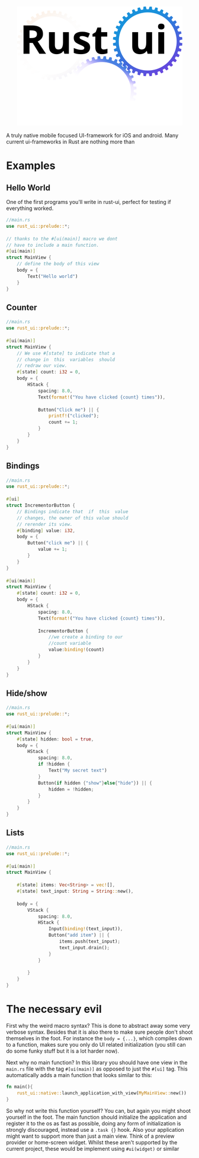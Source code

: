 <p align="center">
    <picture>
    <source media="(prefers-color-scheme: dark)" srcset="./assets/logo-dark.svg">
    <img  alt="Text changing depending on mode. Light: 'So light!' Dark: 'So dark!'" src="./assets/logo-light.svg">
    </picture>
</p>
A truly native mobile focused UI-framework for iOS and android. Many current ui-frameworks in Rust are nothing more than 

# Examples
## Hello World
One of the first programs you'll write in rust-ui, perfect for testing if everything worked. 
```rs
//main.rs
use rust_ui::prelude::*;

// thanks to the #[ui(main)] macro we dont
// have to include a main function.
#[ui(main)]
struct MainView {
    // define the body of this view
    body = {
        Text("Hello world")
    }
}
```

## Counter
```rs
//main.rs
use rust_ui::prelude::*;

#[ui(main)]
struct MainView {
    // We use #[state] to indicate that a
    // change in  this  variables  should
    // redraw our view.
    #[state] count: i32 = 0,
    body = {
        HStack {
            spacing: 8.0,
            Text(format!("You have clicked {count} times")),
            
            Button("Click me") || {
                printf!("clicked");
                count += 1;
            }
        }
    }
}
```
## Bindings
```rs 
//main.rs
use rust_ui::prelude::*;

#[ui]
struct IncrementorButton {
    // Bindings indicate that  if  this  value
    // changes, the owner of this value should
    // rerender its view.
    #[binding] value: i32,
    body = {
        Button("click me") || {
            value += 1;
        }
    }
}

#[ui(main)]
struct MainView {
    #[state] count: i32 = 0,
    body = {
        HStack {
            spacing: 8.0,
            Text(format!("You have clicked {count} times")),
            
            IncrementorButton {
                //we create a binding to our 
                //count variable
                value:binding!(count)
            }
        }
    }
}
```
## Hide/show
```rs 
//main.rs
use rust_ui::prelude::*;

#[ui(main)]
struct MainView {
    #[state] hidden: bool = true,
    body = {
        HStack {
            spacing: 8.0,
            if !hidden {
                Text("My secret text")
            }
            Button(if hidden {"show"}else{"hide"}) || {
                hidden = !hidden;
            }
        }
    }
}
```
## Lists
```rs 
//main.rs
use rust_ui::prelude::*;

#[ui(main)]
struct MainView {

    #[state] items: Vec<String> = vec![],
    #[state] text_input: String = String::new(),

    body = {
        VStack {
            spacing: 8.0,
            HStack {
                Input(binding!(text_input)),
                Button("add item") || {
                    items.push(text_input);
                    text_input.drain();
                }
            }
            
        }
    }
}
```


# The necessary evil
First why the weird macro syntax? This is done to abstract away some very verbose syntax. Besides that it is also there to make sure people don't shoot themselves in the foot. For instance the `body = {...}`, which compiles down to a function, makes sure you only do UI related initialization (you still can do some funky stuff but it is a lot harder now). 

Next why no main function? In this library you should have one view in the `main.rs` file with the tag `#[ui(main)]` as opposed to just the `#[ui]` tag. This automatically adds a main function that looks similar to this:
```rs
fn main(){
    rust_ui::native::launch_application_with_view(MyMainView::new())
}
```
So why not write this function yourself? You can, but again you might shoot yourself in the foot. The main function should initialize the application and register it to the os as fast as possible, doing any form of initialization is strongly discouraged, instead use a `.task {}` hook. Also your application might want to support more than just a main view. Think of a preview provider or home-screen widget. Whilst these aren't supported by the current project, these would be implement using `#ui(widget)` or similar